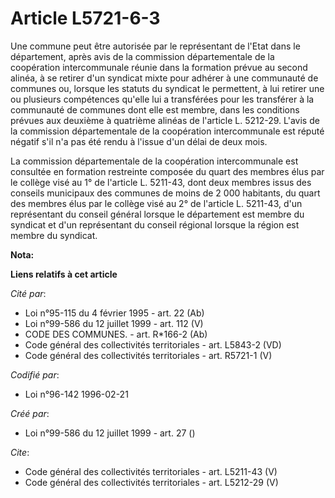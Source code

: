 # Article L5721-6-3

Une commune peut être autorisée par le représentant de l'Etat dans le département, après avis de la commission départementale
de la coopération intercommunale réunie dans la formation prévue au second alinéa, à se retirer d'un syndicat mixte pour
adhérer à une communauté de communes ou, lorsque les statuts du syndicat le permettent, à lui retirer une ou plusieurs
compétences qu'elle lui a transférées pour les transférer à la communauté de communes dont elle est membre, dans les
conditions prévues aux deuxième à quatrième alinéas de l'article L. 5212-29. L'avis de la commission départementale de la
coopération intercommunale est réputé négatif s'il n'a pas été rendu à l'issue d'un délai de deux mois. 

La commission départementale de la coopération intercommunale est consultée en formation restreinte composée du quart des
membres élus par le collège visé au 1° de l'article L. 5211-43, dont deux membres issus des conseils municipaux des communes
de moins de 2 000 habitants, du quart des membres élus par le collège visé au 2° de l'article L. 5211-43, d'un représentant
du conseil général lorsque le département est membre du syndicat et d'un représentant du conseil régional lorsque la région
est membre du syndicat.

**Nota:**



**Liens relatifs à cet article**

_Cité par_:

  - Loi n°95-115 du 4 février 1995 - art. 22 (Ab)
  - Loi n°99-586 du 12 juillet 1999 - art. 112 (V)
  - CODE DES COMMUNES. - art. R*166-2 (Ab)
  - Code général des collectivités territoriales - art. L5843-2 (VD)
  - Code général des collectivités territoriales - art. R5721-1 (V)

_Codifié par_:

  - Loi n°96-142 1996-02-21

_Créé par_:

  - Loi n°99-586 du 12 juillet 1999 - art. 27 ()

_Cite_:

  - Code général des collectivités territoriales - art. L5211-43 (V)
  - Code général des collectivités territoriales - art. L5212-29 (V)
